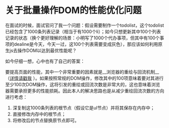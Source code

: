 # 关于批量操作DOM的性能优化问题

在面试的时候，面试官问了我一个问题：假设需要制作一个todolist，这个todolist已经包含了1000条列表记录（相当于有1000个li）；如今只想更新其中100个列表记录的状态（换个更好理解的场景：小明写了1000个代办事项，但其中有100个事项的dealine是今天，今天一过，这100个列表需要变成灰色），那应该如何利用原生js去操作DOM以达到最优性能呢？

如今仔细一想，心中也有了自己的答案：

要提高页面的性能，其中一个非常重要的因素就是__浏览器的重绘与回流机制__（[详情请戳我](https://github.com/JS-Hao/Study/blob/master/%E6%9D%82%E8%B0%88/%E9%87%8D%E7%BB%98%E4%B8%8E%E5%9B%9E%E6%B5%81.md) ）。如果按照常规的DOM操作，修改其中的100项意味着要对其进行至少100次DOM操作，这将引发的重绘或回流次数是非常大的，这也意味着浏览器需要承担更多的性能损耗。因此本人的解决思路也是从减少重绘回流次数的方向进行考虑：

1. 深复制这1000条列表的根节点（假设它是ul节点）并将其保存在内存中；
2. 直接修改内存中的根节点；
3. 将修改后的节点替换原节点即可。


